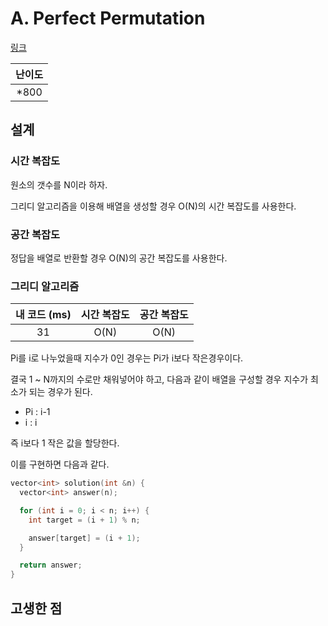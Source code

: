 # A. Perfect Permutation

[링크](https://codeforces.com/contest/1711/problem/A)

| 난이도 |
| :----: |
| \*800  |

## 설계

### 시간 복잡도

원소의 갯수를 N이라 하자.

그리디 알고리즘을 이용해 배열을 생성할 경우 O(N)의 시간 복잡도를 사용한다.

### 공간 복잡도

정답을 배열로 반환할 경우 O(N)의 공간 복잡도를 사용한다.

### 그리디 알고리즘

| 내 코드 (ms) | 시간 복잡도 | 공간 복잡도 |
| :----------: | :---------: | :---------: |
|      31      |    O(N)     |    O(N)     |

Pi를 i로 나누었을때 지수가 0인 경우는 Pi가 i보다 작은경우이다.

결국 1 ~ N까지의 수로만 채워넣어야 하고, 다음과 같이 배열을 구성할 경우 지수가 최소가 되는 경우가 된다.

- Pi : i-1
- i : i

즉 i보다 1 작은 값을 할당한다.

이를 구현하면 다음과 같다.

```cpp
vector<int> solution(int &n) {
  vector<int> answer(n);

  for (int i = 0; i < n; i++) {
    int target = (i + 1) % n;

    answer[target] = (i + 1);
  }

  return answer;
}
```

## 고생한 점
